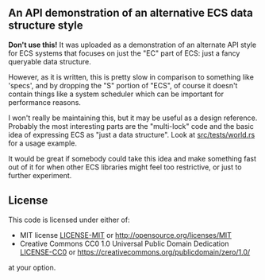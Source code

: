 ## An API demonstration of an alternative ECS data structure style ##

**Don't use this!** It was uploaded as a demonstration of an alternate API style
for ECS systems that focuses on just the "EC" part of ECS: just a fancy
queryable data structure.

However, as it is written, this is pretty slow in comparison to something like
'specs', and by dropping the "S" portion of "ECS", of course it doesn't contain
things like a system scheduler which can be important for performance reasons.

I won't really be maintaining this, but it may be useful as a design reference.
Probably the most interesting parts are the "multi-lock" code and the basic idea
of expressing ECS as "just a data structure".  Look at
[src/tests/world.rs](src/tests/world.rs) for a usage example.

It would be great if somebody could take this idea and make something fast out
of it for when other ECS libraries might feel too restrictive, or just to
further experiment.

## License ##

This code is licensed under either of:

* MIT license [LICENSE-MIT](LICENSE-MIT) or http://opensource.org/licenses/MIT
* Creative Commons CC0 1.0 Universal Public Domain Dedication
  [LICENSE-CC0](LICENSE-CC0) or
  https://creativecommons.org/publicdomain/zero/1.0/

at your option.
